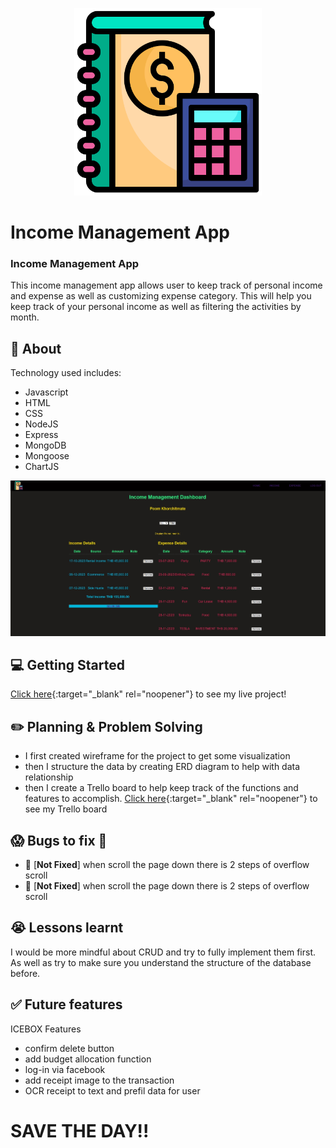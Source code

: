 <p align='center'><img src="./public/images/income.png" width=300 height=300></p>

# Income Management App

### Income Management App

This income management app allows user to keep track of personal income and expense as well as customizing expense category. This will help you keep track of your personal income as well as filtering the activities by month.

## :page_facing_up: About

Technology used includes:

-   Javascript
-   HTML
-   CSS
-   NodeJS
-   Express
-   MongoDB
-   Mongoose
-   ChartJS

<p align='center'><img src="./public/images/page.jpg" ></p>

## :computer: Getting Started

[Click here](https://income-management-app.onrender.com){:target="\_blank" rel="noopener"} to see my live project!

## :pencil2: Planning & Problem Solving

-   I first created wireframe for the project to get some visualization
-   then I structure the data by creating ERD diagram to help with data relationship
-   then I create a Trello board to help keep track of the functions and features to accomplish. [Click here](https://trello.com/invite/b/w2eOcCTO/ATTIf77c9fbcf0f8fa395fa8f5ea6f6d0c2565026329/user-stories){:target="\_blank" rel="noopener"} to see my Trello board

## :scream: Bugs to fix :poop:

-   :wrench: [**Not Fixed**] when scroll the page down there is 2 steps of overflow scroll
-   :wrench: [**Not Fixed**] when scroll the page down there is 2 steps of overflow scroll

## :sob: Lessons learnt

I would be more mindful about CRUD and try to fully implement them first. As well as try to make sure you understand the structure of the database before.

## :white_check_mark: Future features

ICEBOX Features

-   confirm delete button
-   add budget allocation function
-   log-in via facebook
-   add receipt image to the transaction
-   OCR receipt to text and prefil data for user

# SAVE THE DAY!!
